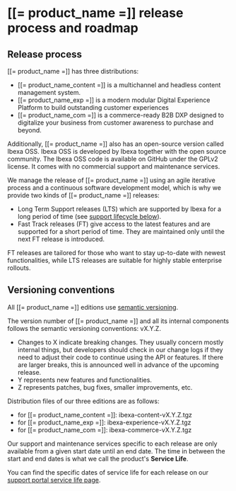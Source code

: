 # [[= product_name =]] release process and roadmap

## Release process

[[= product_name =]] has three distributions:

- [[= product_name_content =]] is a multichannel and headless content management system.
- [[= product_name_exp =]] is a modern modular Digital Experience Platform to build outstanding customer experiences
- [[= product_name_com =]] is a commerce-ready B2B DXP designed to digitalize your business from customer awareness to purchase and beyond.

Additionally, [[= product_name =]] also has an open-source version called Ibexa OSS.
Ibexa OSS is developed by Ibexa together with the open source community.
The Ibexa OSS code is available on GitHub under the GPLv2 license.
It comes with no commercial support and maintenance services. 

We manage the release of [[= product_name =]] using an agile iterative process and a continuous software development model, which is why we provide two kinds of [[= product_name =]] releases:

- Long Term Support releases (LTS) which are supported by Ibexa for a long period of time (see [support lifecycle below](#support-lifecycle)).
- Fast Track releases (FT) give access to the latest features and are supported for a short period of time. They are maintained only until the next FT release is introduced.

FT releases are tailored for those who want to stay up-to-date with newest functionalities,
while LTS releases are suitable for highly stable enterprise rollouts.

## Versioning conventions

All [[= product_name =]] editions use [semantic versioning](http://semver.org/).  

The version number of [[= product_name =]] and all its internal components follows the semantic versioning conventions: vX.Y.Z.

- Changes to X indicate breaking changes. They usually concern mostly internal things, but developers should check in our change logs if they need to adjust their code to continue using the API or features. If there are larger breaks, this is announced well in advance of the upcoming release.
- Y represents new features and functionalities.
- Z represents patches, bug fixes, smaller improvements, etc.

Distribution files of our three editions are as follows:

- for [[= product_name_content =]]: ibexa-content-vX.Y.Z.tgz
- for [[= product_name_exp =]]: ibexa-experience-vX.Y.Z.tgz
- for [[= product_name_com =]]: ibexa-commerce-vX.Y.Z.tgz

Our support and maintenance services specific to each release are only available from a given start date until an end date.
The time in between the start and end dates is what we call the product's **Service Life**.

You can find the specific dates of service life for each release on our [support portal service life page](https://support.ibexa.co/Public/Service-Life).
